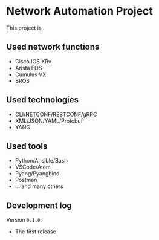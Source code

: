# Network Automation Project
This project is
## Used network functions
- Cisco IOS XRv
- Arista EOS
- Cumulus VX
- SROS
## Used technologies
- CLI/NETCONF/RESTCONF/gRPC
- XML/JSON/YAML/Protobuf
- YANG
## Used tools
- Python/Ansible/Bash
- VSCode/Atom
- Pyang/Pyangbind
- Postman
- ... and many others
## Development log
Version `0.1.0`:
- The first release
